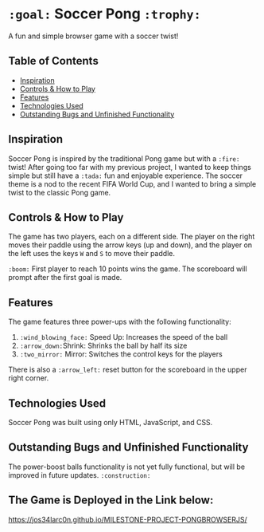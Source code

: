 # `:goal:` Soccer Pong `:trophy:`

A fun and simple browser game with a soccer twist!

## Table of Contents
- [Inspiration](#inspiration)
- [Controls & How to Play](#controls-&-how-to-play)
- [Features](#features)
- [Technologies Used](#technologies-used)
- [Outstanding Bugs and Unfinished Functionality](#outstanding-bugs-and-unfinished-functionality)

## Inspiration

Soccer Pong is inspired by the traditional Pong game but with a `:fire:` twist! After going too far with my previous project, I wanted to keep things simple but still have a `:tada:` fun and enjoyable experience. The soccer theme is a nod to the recent FIFA World Cup, and I wanted to bring a simple twist to the classic Pong game.

## Controls & How to Play

The game has two players, each on a different side. The player on the right moves their paddle using the arrow keys (up and down), and the player on the left uses the keys `W` and `S` to move their paddle.

`:boom:` First player to reach 10 points wins the game. The scoreboard will prompt after the first goal is made.

## Features

The game features three power-ups with the following functionality:

1. `:wind_blowing_face:` Speed Up: Increases the speed of the ball
2. `:arrow_down:`Shrink: Shrinks the ball by half its size
3. `:two_mirror:` Mirror: Switches the control keys for the players

There is also a `:arrow_left:` reset button for the scoreboard in the upper right corner.

## Technologies Used

Soccer Pong was built using only HTML, JavaScript, and CSS.

## Outstanding Bugs and Unfinished Functionality

The power-boost balls functionality is not yet fully functional, but will be improved in future updates. `:construction:`

## The Game is Deployed in the Link below:

 https://jos34larc0n.github.io/MILESTONE-PROJECT-PONGBROWSERJS/